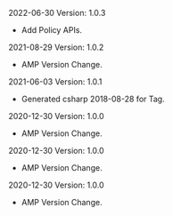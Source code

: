 2022-06-30 Version: 1.0.3
- Add Policy APIs.

2021-08-29 Version: 1.0.2
- AMP Version Change.

2021-06-03 Version: 1.0.1
- Generated csharp 2018-08-28 for Tag.

2020-12-30 Version: 1.0.0
- AMP Version Change.

2020-12-30 Version: 1.0.0
- AMP Version Change.

2020-12-30 Version: 1.0.0
- AMP Version Change.

